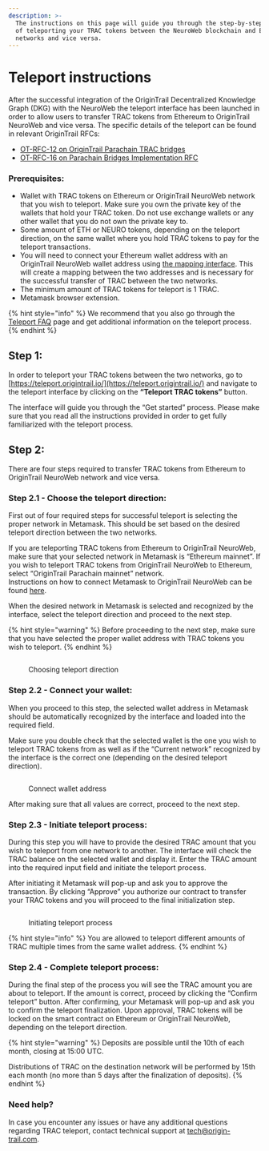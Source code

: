 ```yaml
---
description: >-
  The instructions on this page will guide you through the step-by-step process
  of teleporting your TRAC tokens between the NeuroWeb blockchain and Ethereum
  networks and vice versa.
---
```


# Teleport instructions

After the successful integration of the OriginTrail Decentralized Knowledge Graph (DKG) with the  NeuroWeb the teleport interface has been launched in order to allow users to transfer TRAC tokens from Ethereum to OriginTrail NeuroWeb and vice versa. The specific details of the teleport can be found in relevant OriginTrail RFCs:

* [OT-RFC-12 on OriginTrail Parachain TRAC bridges](https://github.com/OriginTrail/OT-RFC-repository/blob/main/RFCs/OT-RFC-12%20OriginTrail%20Parachain%20TRAC%20bridges%20\(v2\).pdf)
* [OT-RFC-16 on Parachain Bridges Implementation RFC](https://github.com/OriginTrail/OT-RFC-repository/blob/main/RFCs/OT-RFC-16-Parachain-Bridges-Implementation/OT-RFC-16-Parachain-Bridges-Implementation.pdf)

### Prerequisites:

* Wallet with TRAC tokens on Ethereum or OriginTrail NeuroWeb network that you wish to teleport. Make sure you own the private key of the wallets that hold your TRAC token. Do not use exchange wallets or any other wallet that you do not own the private key to.
* Some amount of ETH or NEURO tokens, depending on the teleport direction, on the same wallet where you hold TRAC tokens to pay for the teleport transactions.
* You will need to connect your Ethereum wallet address with an OriginTrail NeuroWeb wallet address using [the mapping interface](https://parachain.origintrail.io/parachain-account-mapping). This will create a mapping between the two addresses and is necessary for the successful transfer of TRAC between the two networks.
* The minimum amount of TRAC tokens for teleport is 1 TRAC.
* Metamask browser extension.

{% hint style="info" %}
We recommend that you also go through the [Teleport FAQ](https://teleport.origintrail.io/#faq) page and get additional information on the teleport process.
{% endhint %}

## Step 1:

In order to teleport your TRAC tokens between the two networks, go to [https://teleport.origintrail.io/](https://teleport.origintrail.io/) and navigate to the teleport interface by clicking on the **“Teleport TRAC tokens”** button.

The interface will guide you through the “Get started” process. Please make sure that you read all the instructions provided in order to get fully familiarized with the teleport process.

## Step 2:

There are four steps required to transfer TRAC tokens from Ethereum to OriginTrail NeuroWeb network and vice versa.

### Step 2.1 - Choose the teleport direction:

First out of four required steps for successful teleport is selecting the proper network in Metamask. This should be set based on the desired teleport direction between the two networks.

If you are teleporting TRAC tokens from Ethereum to OriginTrail NeuroWeb, make sure that your selected network in Metamask is “Ethereum mainnet”.  If you wish to teleport TRAC tokens from OriginTrail NeuroWeb to Ethereum, select “OriginTrail Parachain mainnet” network.\
Instructions on how to connect Metamask to OriginTrail NeuroWeb can be found [here](https://docs.origintrail.io/blockchain-layer-1/origintrail-parachain/origintrail-parachain-networks#origintrail-parachain-mainnet).



When the desired network in Metamask is selected and recognized by the interface, select the teleport direction and proceed to the next step.

{% hint style="warning" %}
Before proceeding to the next step, make sure that you have selected the proper wallet address with TRAC tokens you wish to teleport.
{% endhint %}

<figure><img src="../../.gitbook/assets/Screenshot 2023-10-26 at 14.25.02.png" alt=""><figcaption><p>Choosing teleport direction</p></figcaption></figure>

### Step 2.2 - Connect your wallet:

When you proceed to this step, the selected wallet address in Metamask should be automatically recognized by the interface and loaded into the required field.

Make sure you double check that the selected wallet is the one you wish to teleport TRAC tokens from as well as if the “Current network” recognized by the interface is the correct one (depending on the desired teleport direction).

<figure><img src="../../.gitbook/assets/connect_wallet.png" alt=""><figcaption><p>Connect wallet address</p></figcaption></figure>

After making sure that all values are correct, proceed to the next step.

### Step 2.3 - Initiate teleport process:&#x20;

During this step you will have to provide the desired TRAC amount that you wish to teleport from one network to another. The interface will check the TRAC balance on the selected wallet and display it. Enter the TRAC amount into the required input field and initiate the teleport process.

After initiating it Metamask will pop-up and ask you to approve the transaction. By clicking “Approve” you authorize our contract to transfer your TRAC tokens and you will proceed to the final initialization step.

<figure><img src="../../.gitbook/assets/initiate-teleport.png" alt=""><figcaption><p>Initiating teleport process</p></figcaption></figure>

{% hint style="info" %}
You are allowed to teleport different amounts of TRAC multiple times from the same wallet address.
{% endhint %}

### Step 2.4 - Complete teleport process:

During the final step of the process you will see the TRAC amount you are about to teleport. If the amount is correct, proceed by clicking the “Confirm teleport” button. After confirming, your Metamask will pop-up and ask you to confirm the teleport finalization. Upon approval, TRAC tokens will be locked on the smart contract on Ethereum or OriginTrail NeuroWeb, depending on the teleport direction.

{% hint style="warning" %}
Deposits are possible until the 10th of each month, closing at 15:00 UTC.

Distributions of TRAC on the destination network will be performed by 15th each month (no more than 5 days after the finalization of deposits).
{% endhint %}

### Need help?

In case you encounter any issues or have any additional questions regarding TRAC teleport, contact technical support at [tech@origin-trail.com](mailto:tech@origin-trail.com).
